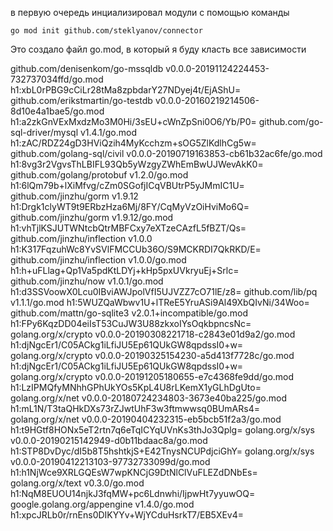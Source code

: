 в первую очередь инциализировал модули с помощью команды

    go mod init github.com/steklyanov/connector

Это создало файл go.mod, в который я буду класть все зависимости


github.com/denisenkom/go-mssqldb v0.0.0-20191124224453-732737034ffd/go.mod h1:xbL0rPBG9cCiLr28tMa8zpbdarY27NDyej4t/EjAShU=
github.com/erikstmartin/go-testdb v0.0.0-20160219214506-8d10e4a1bae5/go.mod h1:a2zkGnVExMxdzMo3M0Hi/3sEU+cWnZpSni0O6/Yb/P0=
github.com/go-sql-driver/mysql v1.4.1/go.mod h1:zAC/RDZ24gD3HViQzih4MyKcchzm+sOG5ZlKdlhCg5w=
github.com/golang-sql/civil v0.0.0-20190719163853-cb61b32ac6fe/go.mod h1:8vg3r2VgvsThLBIFL93Qb5yWzgyZWhEmBwUJWevAkK0=
github.com/golang/protobuf v1.2.0/go.mod h1:6lQm79b+lXiMfvg/cZm0SGofjICqVBUtrP5yJMmIC1U=
github.com/jinzhu/gorm v1.9.12 h1:Drgk1clyWT9t9ERbzHza6Mj/8FY/CqMyVzOiHviMo6Q=
github.com/jinzhu/gorm v1.9.12/go.mod h1:vhTjlKSJUTWNtcbQtrMBFCxy7eXTzeCAzfL5fBZT/Qs=
github.com/jinzhu/inflection v1.0.0 h1:K317FqzuhWc8YvSVlFMCCUb36O/S9MCKRDI7QkRKD/E=
github.com/jinzhu/inflection v1.0.0/go.mod h1:h+uFLlag+Qp1Va5pdKtLDYj+kHp5pxUVkryuEj+Srlc=
github.com/jinzhu/now v1.0.1/go.mod h1:d3SSVoowX0Lcu0IBviAWJpolVfI5UJVZZ7cO71lE/z8=
github.com/lib/pq v1.1.1/go.mod h1:5WUZQaWbwv1U+lTReE5YruASi9Al49XbQIvNi/34Woo=
github.com/mattn/go-sqlite3 v2.0.1+incompatible/go.mod h1:FPy6KqzDD04eiIsT53CuJW3U88zkxoIYsOqkbpncsNc=
golang.org/x/crypto v0.0.0-20190308221718-c2843e01d9a2/go.mod h1:djNgcEr1/C05ACkg1iLfiJU5Ep61QUkGW8qpdssI0+w=
golang.org/x/crypto v0.0.0-20190325154230-a5d413f7728c/go.mod h1:djNgcEr1/C05ACkg1iLfiJU5Ep61QUkGW8qpdssI0+w=
golang.org/x/crypto v0.0.0-20191205180655-e7c4368fe9dd/go.mod h1:LzIPMQfyMNhhGPhUkYOs5KpL4U8rLKemX1yGLhDgUto=
golang.org/x/net v0.0.0-20180724234803-3673e40ba225/go.mod h1:mL1N/T3taQHkDXs73rZJwtUhF3w3ftmwwsq0BUmARs4=
golang.org/x/net v0.0.0-20190404232315-eb5bcb51f2a3/go.mod h1:t9HGtf8HONx5eT2rtn7q6eTqICYqUVnKs3thJo3Qplg=
golang.org/x/sys v0.0.0-20190215142949-d0b11bdaac8a/go.mod h1:STP8DvDyc/dI5b8T5hshtkjS+E42TnysNCUPdjciGhY=
golang.org/x/sys v0.0.0-20190412213103-97732733099d/go.mod h1:h1NjWce9XRLGQEsW7wpKNCjG9DtNlClVuFLEZdDNbEs=
golang.org/x/text v0.3.0/go.mod h1:NqM8EUOU14njkJ3fqMW+pc6Ldnwhi/IjpwHt7yyuwOQ=
google.golang.org/appengine v1.4.0/go.mod h1:xpcJRLb0r/rnEns0DIKYYv+WjYCduHsrkT7/EB5XEv4=
